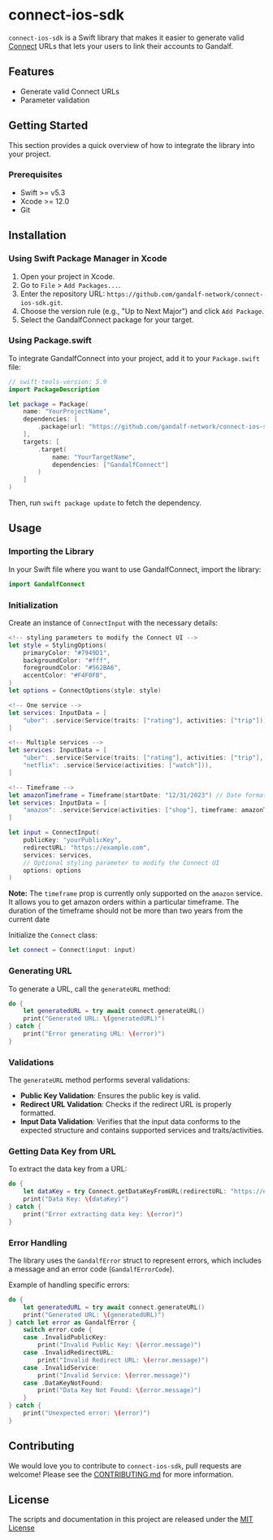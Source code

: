 # connect-ios-sdk

`connect-ios-sdk` is a Swift library that makes it easier to generate valid [Connect](https://docs.gandalf.network/concepts/connect) URLs that lets your users to link their accounts to Gandalf.

## Features

- Generate valid Connect URLs
- Parameter validation

## Getting Started

This section provides a quick overview of how to integrate the library into your project.

### Prerequisites

- Swift >= v5.3
- Xcode >= 12.0
- Git

## Installation

### Using Swift Package Manager in Xcode

1. Open your project in Xcode.
2. Go to `File` > `Add Packages...`.
3. Enter the repository URL: `https://github.com/gandalf-network/connect-ios-sdk.git`.
4. Choose the version rule (e.g., "Up to Next Major") and click `Add Package`.
5. Select the GandalfConnect package for your target.

### Using Package.swift

To integrate GandalfConnect into your project, add it to your `Package.swift` file:

```swift
// swift-tools-version: 5.9
import PackageDescription

let package = Package(
    name: "YourProjectName",
    dependencies: [
        .package(url: "https://github.com/gandalf-network/connect-ios-sdk.git", .upToNextMajor(from: "1.0.0"))
    ],
    targets: [
        .target(
            name: "YourTargetName",
            dependencies: ["GandalfConnect"]
        )
    ]
)
```

Then, run `swift package update` to fetch the dependency.

## Usage

### Importing the Library

In your Swift file where you want to use GandalfConnect, import the library:

```swift
import GandalfConnect
```

### Initialization

Create an instance of `ConnectInput` with the necessary details:

```swift
<!-- styling parameters to modify the Connect UI -->
let style = StylingOptions(
    primaryColor: "#7949D1", 
    backgroundColor: "#fff", 
    foregroundColor: "#562BA6", 
    accentColor: "#F4F0FB",
)
let options = ConnectOptions(style: style)

<!-- One service -->
let services: InputData = [
    "uber": .service(Service(traits: ["rating"], activities: ["trip"]))
]

<!-- Multiple services -->
let services: InputData = [
    "uber": .service(Service(traits: ["rating"], activities: ["trip"],  required: false)),
    "netflix": .service(Service(activities: ["watch"])),
]

<!-- Timeframe -->
let amazonTimeframe = Timeframe(startDate: "12/31/2023") // Date format: "MM/dd/yyyy"
let services: InputData = [
    "amazon": .service(Service(activities: ["shop"], timeframe: amazonTimeframe)),
]

let input = ConnectInput(
    publicKey: "yourPublicKey",
    redirectURL: "https://example.com",
    services: services,
    // Optional styling parameter to modify the Connect UI
    options: options
)
```

**Note:** The `timeframe` prop is currently only supported on the `amazon` service. It allows you to get amazon orders within a particular timeframe. The duration of the timeframe should not be more than two years from the current date

Initialize the `Connect` class:

```swift
let connect = Connect(input: input)
```

### Generating URL

To generate a URL, call the `generateURL` method:

```swift
do {
    let generatedURL = try await connect.generateURL()
    print("Generated URL: \(generatedURL)")
} catch {
    print("Error generating URL: \(error)")
}
```

### Validations

The `generateURL` method performs several validations:

- **Public Key Validation**: Ensures the public key is valid.
- **Redirect URL Validation**: Checks if the redirect URL is properly formatted.
- **Input Data Validation**: Verifies that the input data conforms to the expected structure and contains supported services and traits/activities.

### Getting Data Key from URL

To extract the data key from a URL:

```swift
do {
    let dataKey = try Connect.getDataKeyFromURL(redirectURL: "https://example.com?dataKey=testDataKey")
    print("Data Key: \(dataKey)")
} catch {
    print("Error extracting data key: \(error)")
}
```

### Error Handling

The library uses the `GandalfError` struct to represent errors, which includes a message and an error code (`GandalfErrorCode`).

Example of handling specific errors:

```swift
do {
    let generatedURL = try await connect.generateURL()
    print("Generated URL: \(generatedURL)")
} catch let error as GandalfError {
    switch error.code {
    case .InvalidPublicKey:
        print("Invalid Public Key: \(error.message)")
    case .InvalidRedirectURL:
        print("Invalid Redirect URL: \(error.message)")
    case .InvalidService:
        print("Invalid Service: \(error.message)")
    case .DataKeyNotFound:
        print("Data Key Not Found: \(error.message)")
    }
} catch {
    print("Unexpected error: \(error)")
}
```

## Contributing

We would love you to contribute to `connect-ios-sdk`, pull requests are welcome! Please see the [CONTRIBUTING.md](CONTRIBUTING.md) for more information.

## License

The scripts and documentation in this project are released under the [MIT License](LICENSE.md)
